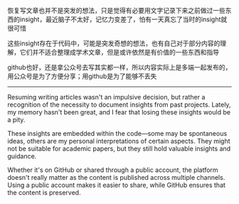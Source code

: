 恢复写文章也并不是突发的想法，只是觉得有必要用文字记录下来之前做过一些东西的insight，最近脑子不太好，记忆力变差了，怕有一天真忘了当时的insight就很可惜

这些insight存在于代码中，可能是突发奇想的想法，也有自己对于部分内容的理解，它们并不适合整理成学术文章，但是或许依然是有价值的一些东西和指导

github也好，还是拿公众号去写其实都一样，所以内容实际上是多端一起发布的，用公众号是为了方便分享；用github是为了能够不丢失

------


Resuming writing articles wasn't an impulsive decision, but rather a recognition of the necessity to document insights from past projects. Lately, my memory hasn't been great, and I fear that losing these insights would be a pity.

These insights are embedded within the code—some may be spontaneous ideas, others are my personal interpretations of certain aspects. They might not be suitable for academic papers, but they still hold valuable insights and guidance.

Whether it's on GitHub or shared through a public account, the platform doesn't really matter as the content is published across multiple channels. Using a public account makes it easier to share, while GitHub ensures that the content is preserved.